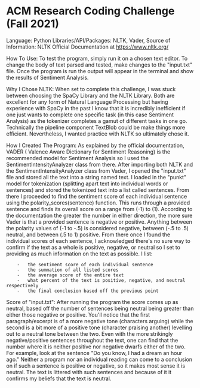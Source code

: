 # ACM Research Coding Challenge (Fall 2021)
Language: Python 
Libraries/API/Packages: NLTK, Vader, 
Source of Information: NLTK Official Documentation at https://www.nltk.org/  

How To Use: 
    To test the program, simply run it on a chosen text editor. To change the body of text parsed and tested, make changes to the "input.txt" file. Once the program is run the output will appear in the terminal and show the results of Sentiment Analysis. 

Why I Chose NLTK: 
    When set to complete this challenge, I was stuck between choosing the SpaCy Library and the NLTK Library. Both are excellent for any form of Natural Language Processing but having experience with SpaCy in the past I know that it is incredibly inefficient if one just wants to complete one specific task (in this case Sentiment Analysis) as the tokenizer completes a gamut of different tasks in one go. Technically the pipeline component TextBlob could be make things more efficient. Nevertheless, I wanted practice with NLTK so ultimately chose it. 

How I Created The Program: 
    As explained by the official documentation, VADER ( Valence Aware Dictionary for Sentiment Reasoning) is the recommended model for Sentiment Analysis so I used the SentimentIntensityAnalyzer class from there. After importing both NLTK and the SentimentIntensityAnalyzer class from Vader, I opened the "input.txt" file and stored all the text into a string named text. I loaded in the "punkt" model for tokenization (splitting apart text into individual words or sentences) and stored the tokenized text into a list called sentences. From there I proceeded to find the sentiment score of each individual sentence using the polarity_scores(sentence) function. This runs through a provided sentence and finds its overall score on a range from (-1) to (1). According to the documentation the greater the number in either direction, the more sure Vader is that a provided sentence is negative or positive. Anything between the polarity values of (-1 to -.5) is considered negative, between (-.5 to .5) neutral, and between (.5 to 1) positive. From there once I found the individual scores of each sentence, I acknowledged there's no sure way to confirm if the text as a whole is positive, negative, or neutral so I set to providing as much information on the text as possible. I list:

        -   the sentiment score of each individual sentence 
        -   the summation of all listed scores
        -   the average score of the entire text
        -   what percent of the text is positive, negative, and neutral respectively 
        -   the final conclusion based off the previous point

Score of "input.txt": 
    After running the program the score comes up as neutral, based off the number of sentences being neutral being greater than either those negative or positive. You'll notice that the first paragraph/excerpt is of a more negative tone (characters arguing) while the second is a bit more of a positive tone (character praising another) levelling out to a neutral tone between the two. Even with the more strikingly negative/positive sentences throughout the text, one can find that the number where it is neither positive nor negative dwarfs either of the two. For example, look at the sentence "Do you know, I had a dream an hour ago." Neither a program nor an individual reading can come to a conclusion on if such a sentence is positive or negative, so it makes most sense it is neutral. The text is littered with such sentences and because of it it confirms my beliefs that the text is neutral. 
